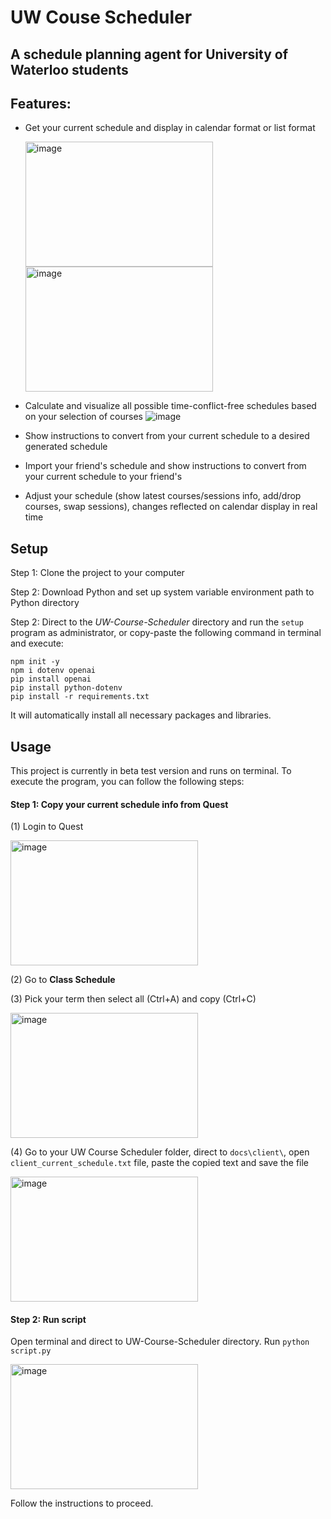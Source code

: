 # UW Couse Scheduler
## A schedule planning agent for University of Waterloo students

## Features:
* Get your current schedule and display in calendar format or list format

  <img src="https://github.com/Sirius-Hou/UW-Course-Scheduler/assets/118148925/75c7cbad-0057-4df0-a54b-01e17ff030fe" alt="image" width="300" height="200" />
  <img src="https://github.com/Sirius-Hou/UW-Course-Scheduler/assets/118148925/896e7dfd-f095-4927-b133-c21df2f23354" alt="image" width="300" height="200" />
* Calculate and visualize all possible time-conflict-free schedules based on your selection of courses
  ![image](https://github.com/Sirius-Hou/UW-Course-Scheduler/assets/118148925/57c3b293-5fe2-4b01-b794-b288d1e76f85)

  
* Show instructions to convert from your current schedule to a desired generated schedule
* Import your friend's schedule and show instructions to convert from your current schedule to your friend's
* Adjust your schedule (show latest courses/sessions info, add/drop courses, swap sessions), changes reflected on calendar display in real time



## Setup
Step 1: Clone the project to your computer

Step 2: Download Python and set up system variable environment path to Python directory

Step 2: Direct to the *UW-Course-Scheduler* directory and run the  `setup` program as administrator, or copy-paste the following command in terminal and execute:
```
npm init -y
npm i dotenv openai
pip install openai
pip install python-dotenv
pip install -r requirements.txt
```
It will automatically install all necessary packages and libraries.

## Usage
This project is currently in beta test version and runs on terminal. To execute the program, you can follow the following steps:
#### Step 1: Copy your current schedule info from Quest
(1) Login to Quest

<img src="https://github.com/Sirius-Hou/UW-Course-Scheduler/assets/118148925/6cc5d12b-437a-4fc0-b96c-345b064224b2" alt="image" width="300" height="200" />

(2) Go to **Class Schedule**

(3) Pick your term then select all (Ctrl+A) and copy (Ctrl+C)

<img src="https://github.com/Sirius-Hou/UW-Course-Scheduler/assets/118148925/67217f0d-9197-4049-8b19-199b5b225dab" alt="image" width="300" height="200" />

(4) Go to your UW Course Scheduler folder, direct to `docs\client\`, open `client_current_schedule.txt` file, paste the copied text and save the file

<img src="https://github.com/Sirius-Hou/UW-Course-Scheduler/assets/118148925/6552189d-0e13-4040-95ae-eb5ad0936fb1" alt="image" width="300" height="200" />

#### Step 2: Run script
Open terminal and direct to UW-Course-Scheduler directory. Run `python script.py`

<img src="https://github.com/Sirius-Hou/UW-Course-Scheduler/assets/118148925/c309779f-c995-4a2c-aba0-deacefa02491" alt="image" width="300" height="200" />

Follow the instructions to proceed.






